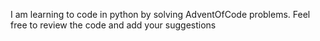 I am learning to code in python by solving AdventOfCode problems. Feel free to review the code and add your suggestions
